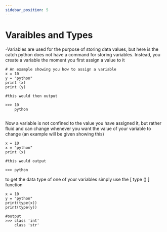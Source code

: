 ```yaml
---
sidebar_position: 5
---
```


# Varaibles and Types

-Variables are used for the purpose of storing data values, but here is the catch python does not have a command for storing variables. Instead, you create a variable the moment you first assign a value to it

```
# An example showing you how to assign a variable
x = 10
y = "python"
print (x)
print (y)

#this would then output

>>> 10
    python
    
```

Now a variable is not confined to the value you have assigned it, but rather fluid and can change whenever you want the value of your variable to change (an example will be given showing this)


```
x = 10
x = "python"
print (x)

#this would output

>>> python
```
to get the data type of one of your variables simply use the [ type () ] function

```
x = 10
y = "python"
print(type(x))
print(type(y))

#output
>>> class 'int'
    class 'str'

```


